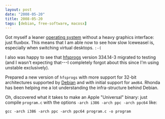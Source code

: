 ```yaml
---
layout: post
date: "2008-05-20"
title: 2008-05-20
tags: [debian, free-software, macosx]
---
```

Got myself a leaner
[operating system](http://en.wikipedia.org/wiki/Operating%0A%20%20%20%20%20%20system)
without a heavy graphics interface: just fluxbox. This means that I
am able now to see how slow Iceweasel is, especially when switching
virtual desktops. `:-(`

I also was happy to see that
[hfsprogs](http://packages.debian.org/hfsprogs) version 334.14-3
migrated to testing (and I wasn't expecting that---I completely
forgot about this since I'm using unstable exclusively).

Prepared a new version of `hfsprogs` with more support for 32-bit
architectures supported by [Debian](http://www.debian.org/) and
with initial support for `amd64`. Rhonda has been helping me a lot
understanding the infra-structure behind Debian.

Oh, discovered what it takes to make an Apple "Universal" binary:
just compile `program.c` with the options
`-arch i386 -arch ppc -arch ppc64` like:

    gcc -arch i386 -arch ppc -arch ppc64 program.c -o program


